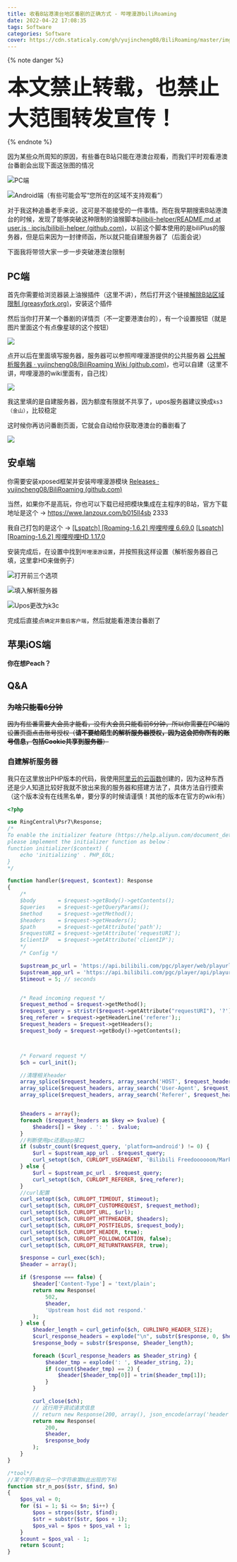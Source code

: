 ```yaml
---
title: 收看B站港澳台地区番剧的正确方式 - 哔哩漫游biliRoaming
date: 2022-04-22 17:08:35
tags: Software
categories: Software
cover: https://cdn.staticaly.com/gh/yujincheng08/BiliRoaming/master/imgs/icon.png
---
```


{% note danger %}

**<font size=32>本文禁止转载，也禁止大范围转发宣传！</font>**

{% endnote %}

因为某些众所周知的原因，有些番在B站只能在港澳台观看，而我们平时观看港澳台番剧会出现下面这张图的情况

![PC端](https://cdn.bili33.top/gh/Vikutorika/assets@master/img/biliRoaming/msedge-20220422-171409.png?download=true)

![Android端（有些可能会写“您所在的区域不支持观看”）](https://cdn.bili33.top/gh/Vikutorika/assets@master/img/biliRoaming/WsaClient-20220422-172138.png)

对于我这种追番老手来说，这可是不能接受的一件事情。而在我早期搜索B站港澳台的时候，发现了能够突破这种限制的油猴脚本[bilibili-helper/README.md at user.js · ipcjs/bilibili-helper (github.com)](https://github.com/ipcjs/bilibili-helper/blob/user.js/packages/unblock-area-limit/README.md)，以前这个脚本使用的是biliPlus的服务器，但是后来因为一封律师函，所以就只能自建服务器了（后面会说）

下面我将带领大家一步一步突破港澳台限制

## PC端

首先你需要给浏览器装上油猴插件（这里不讲），然后打开这个链接[解除B站区域限制 (greasyfork.org)](https://greasyfork.org/zh-CN/scripts/25718-解除b站区域限制)，安装这个插件

然后当你打开某一个番剧的详情页（不一定要港澳台的），有一个设置按钮（就是图片里面这个有点像星球的这个按钮）

![](https://cdn.bili33.top/gh/Vikutorika/assets@master/img/biliRoaming/msedge-20220422-172608.png)

点开以后在里面填写服务器，服务器可以参照哔哩漫游提供的公共服务器 [公共解析服务器 · yujincheng08/BiliRoaming Wiki (github.com)](https://github.com/yujincheng08/BiliRoaming/wiki/公共解析服务器)，也可以自建（这里不讲，哔哩漫游的wiki里面有，自己找）

![](https://cdn.bili33.top/gh/Vikutorika/assets@master/img/biliRoaming/msedge-20220422-173134.png)

我这里填的是自建服务器，因为额度有限就不共享了，upos服务器建议换成`ks3（金山）`，比较稳定

这时候你再访问番剧页面，它就会自动给你获取港澳台的番剧看了

![](https://cdn.bili33.top/gh/Vikutorika/assets@master/img/biliRoaming/msedge-20220422-173256.png)

## 安卓端

你需要安装xposed框架并安装哔哩漫游模块 [Releases · yujincheng08/BiliRoaming (github.com)](https://github.com/yujincheng08/BiliRoaming/releases)

当然，如果你不是高玩，你也可以下载已经把模块集成在主程序的B站，官方下载地址是这个 -> https://wwe.lanzoux.com/b015ll4sb 2333

我自己打包的是这个 -> [[Lspatch] [Roaming-1.6.2] 哔哩哔哩 6.69.0](https://cdn.bili33.top/gh/Vikutorika/assets@master/files/biliRoaming/%5BLspatch%5D%20%5BRoaming-1.6.2%5D%20%E5%93%94%E5%93%A9%E5%93%94%E5%93%A9%206.69.0.apk?download=true) [[Lspatch] [Roaming-1.6.2] 哔哩哔哩HD 1.17.0](https://cdn.bili33.top/gh/Vikutorika/assets@master/files/biliRoaming/%5BLspatch%5D%20%5BRoaming-1.6.2%5D%20%E5%93%94%E5%93%A9%E5%93%94%E5%93%A9HD%201.17.0.apk?download=true)

安装完成后，在设置中找到`哔哩漫游设置`，并按照我这样设置（解析服务器自己填，这里拿HD来做例子）

![打开前三个选项](https://cdn.bili33.top/gh/Vikutorika/assets@master/img/biliRoaming/WsaClient-20220422-173746.png)

![填入解析服务器](https://cdn.bili33.top/gh/Vikutorika/assets@master/img/biliRoaming/WsaClient-20220422-173814.png)

![Upos更改为k3c](https://cdn.bili33.top/gh/Vikutorika/assets@master/img/biliRoaming/WsaClient-20220422-173825.png)

完成后直接点`确定并重启客户端`，然后就能看港澳台番剧了

## 苹果iOS端

**你在想Peach？**

## Q&A

### ~~为啥只能看6分钟~~

~~因为有些番需要大会员才能看，没有大会员只能看前6分钟，所以你需要在PC端的设置页面点击账号授权（**请不要给陌生的解析服务器授权，因为这会把你所有的账号信息，包括Cookie共享到服务器**）~~

### 自建解析服务器

我只在这里放出PHP版本的代码，我使用[阿里云的云函数](https://www.aliyun.com/product/fc?userCode=05u8nbft&share_source=copy_link)创建的，因为这种东西还是少人知道比较好我就不放出来我的服务器和搭建方法了，具体方法自行摸索（这个版本没有在线黑名单，要分享的时候请谨慎！其他的版本在官方的wiki有）

```php
<?php

use RingCentral\Psr7\Response;
/*
To enable the initializer feature (https://help.aliyun.com/document_detail/89029.html)
please implement the initializer function as below：
function initializer($context) {
    echo 'initializing' . PHP_EOL;
}
*/

function handler($request, $context): Response
{
    /*
    $body       = $request->getBody()->getContents();
    $queries    = $request->getQueryParams();
    $method     = $request->getMethod();
    $headers    = $request->getHeaders();
    $path       = $request->getAttribute('path');
    $requestURI = $request->getAttribute('requestURI');
    $clientIP   = $request->getAttribute('clientIP');
    */
    /* Config */

    $upstream_pc_url = 'https://api.bilibili.com/pgc/player/web/playurl';
    $upstream_app_url = 'https://api.bilibili.com/pgc/player/api/playurl';
    $timeout = 5; // seconds


    /* Read incoming request */
    $request_method = $request->getMethod();
    $request_query = stristr($request->getAttribute("requestURI"), '?');
    $req_referer = $request->getHeaderLine('referer');;
    $request_headers = $request->getHeaders();
    $request_body = $request->getBody()->getContents();



    /* Forward request */
    $ch = curl_init();

    //清理相关header
    array_splice($request_headers, array_search('HOST', $request_headers));
    array_splice($request_headers, array_search('User-Agent', $request_headers));
    array_splice($request_headers, array_search('Referer', $request_headers));


    $headers = array();
    foreach ($request_headers as $key => $value) {
        $headers[] = $key . ': ' . $value;
    }
    //判断使用pc还是app接口
    if (substr_count($request_query, 'platform=android') != 0) {
        $url = $upstream_app_url . $request_query;
        curl_setopt($ch, CURLOPT_USERAGENT, 'Bilibili Freedoooooom/MarkII');
    } else {
        $url = $upstream_pc_url . $request_query;
        curl_setopt($ch, CURLOPT_REFERER, $req_referer);
    }
    //curl配置
    curl_setopt($ch, CURLOPT_TIMEOUT, $timeout);
    curl_setopt($ch, CURLOPT_CUSTOMREQUEST, $request_method);
    curl_setopt($ch, CURLOPT_URL, $url);
    curl_setopt($ch, CURLOPT_HTTPHEADER, $headers);
    curl_setopt($ch, CURLOPT_POSTFIELDS, $request_body);
    curl_setopt($ch, CURLOPT_HEADER, true);
    curl_setopt($ch, CURLOPT_FOLLOWLOCATION, false);
    curl_setopt($ch, CURLOPT_RETURNTRANSFER, true);

    $response = curl_exec($ch);
    $header = array();

    if ($response === false) {
        $header['Content-Type'] = 'text/plain';
        return new Response(
            502,
            $header,
            'Upstream host did not respond.'
        );
    } else {
        $header_length = curl_getinfo($ch, CURLINFO_HEADER_SIZE);
        $curl_response_headers = explode("\n", substr($response, 0, $header_length));
        $response_body = substr($response, $header_length);

        foreach ($curl_response_headers as $header_string) {
            $header_tmp = explode(': ', $header_string, 2);
            if (count($header_tmp) == 2) {
                $header[$header_tmp[0]] = trim($header_tmp[1]);
            }
        }

        curl_close($ch);
        // 这行用于调试请求信息
        // return new Response(200, array(), json_encode(array('header' => $header, 'body' => $response_body, 'url' => $url, 'response'=>$response, 'curl_headers'=>$curl_response_headers)));
        return new Response(
            200,
            $header,
            $response_body
        );
    }
}

/*tool*/
//某个字符串在另一个字符串第N此出现的下标
function str_n_pos($str, $find, $n)
{
    $pos_val = 0;
    for ($i = 1; $i <= $n; $i++) {
        $pos = strpos($str, $find);
        $str = substr($str, $pos + 1);
        $pos_val = $pos + $pos_val + 1;
    }
    $count = $pos_val - 1;
    return $count;
}
```


